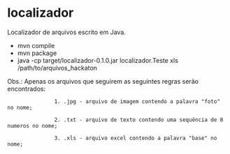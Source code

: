 # localizador
Localizador de arquivos escrito em Java. 
- mvn compile
- mvn package
- java -cp target/localizador-0.1.0.jar localizador.Teste xls /path/to/arquivos_hackaton

Obs.: Apenas os arquivos que seguirem as seguintes regras serão encontrados:

                   1. .jpg - arquivo de imagem contendo a palavra "foto" no nome;

                   2. .txt - arquivo de texto contendo uma sequência de 8 numeros no nome;

                   3. .xls - arquivo excel contendo a palavra "base" no nome;               

